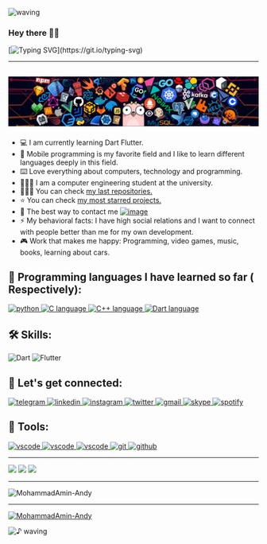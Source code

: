 ![waving](https://capsule-render.vercel.app/api?type=waving&height=90&color=gradient)

### Hey there 👋🏻

[![Typing SVG](https://readme-typing-svg.demolab.com?font=Fira+Code&size=14&pause=10000&color=149414&vCenter=true&multiline=true&repeat=false&width=526&lines=I'm+MoahmmadAmin-Andy(Mamin)+Dart+Programmer+work+with+Flutter+FrameWork.)](https://git.io/typing-svg)

-----------------
![](https://github.com/MohammadAmin-Andy/MohammadAmin-Andy/blob/main/images/header.png) 
-----------------

- 💻  I am currently learning Dart Flutter.
- 📱 Mobile programming is my favorite field and I like to learn different languages ​​deeply in this field.
- ⌨️ Love everything about computers, technology and programming.
- 👨🏻‍🎓  I am a computer engineering student at the university.
- 👨🏻‍💻  You can check [my last repositories.](https://github.com/MohammadAmin-Andy?tab=repositories)
- ⭐   You can check [my most starred projects.](https://github.com/MohammadAmin-Andy?tab=repositories&q=&type=&language=&sort=stargazers)
- 📧  The best way to contact me  [![image](https://img.shields.io/badge/-pg.mohammadamin@gmail.com-c14438?style=flat-square&logo=Gmail&logoColor=white&link=mailto:pg.mohammadamin@gmail.com)](mailto:pg.mohammadamin@gmail.com)
- ⚡️  My behavioral facts: I have high social relations and I want to connect with people better than me for my own development.
- 🎮  Work that makes me happy: Programming, video games, music, books, learning about cars.
 

## 🧠 Programming languages ​​I have learned so far ( Respectively):

<p> <a href="https://www.python.org" target="_blank" rel="noreferrer"> <img src="https://raw.githubusercontent.com/bablubambal/All_logo_and_pictures/1ac69ce5fbc389725f16f989fa53c62d6e1b4883/programming%20languages/python.svg" alt="python" width="50" height="50"/> </a> <a href="https://www.cprogramming.com" target="_blank" rel="noreferrer"> <img src="https://raw.githubusercontent.com/bablubambal/All_logo_and_pictures/1ac69ce5fbc389725f16f989fa53c62d6e1b4883/programming%20languages/c.svg" alt="C language" width="50" height="50"/> </a> 
<a href="https://cplusplus.com" target="_blank" rel="noreferrer"> <img src="https://raw.githubusercontent.com/bablubambal/All_logo_and_pictures/1ac69ce5fbc389725f16f989fa53c62d6e1b4883/programming%20languages/c%2B%2B.svg" alt="C++ language" width="50" height="50"/> </a> 
<a href="https://dart.dev/" target="_blank" rel="noreferrer"> <img src="https://raw.githubusercontent.com/bablubambal/All_logo_and_pictures/1ac69ce5fbc389725f16f989fa53c62d6e1b4883/programming%20languages/dart.svg" alt="Dart language" width="50" height="50"/> </a> </p>


## 🛠 Skills:

![Dart](https://img.shields.io/badge/dart-%230175C2.svg?style=for-the-badge&logo=dart&logoColor=white)
![Flutter](https://img.shields.io/badge/Flutter-%2302569B.svg?style=for-the-badge&logo=Flutter&logoColor=white)

## 🔗  Let's get connected:

<a href="https://t.me/real_Mamin" target="_blank">
  <img src="https://github-production-user-asset-6210df.s3.amazonaws.com/79712314/238192520-a8429250-0cbb-46d1-9ad6-b82fb8b99349.svg" alt="telegram" width="50" height="50"/>
</a>

<a href="https://www.linkedin.com/in/mohammad-amin-amirkolaei-andy-588448239" target="_blank">
  <img src="https://github-production-user-asset-6210df.s3.amazonaws.com/79712314/238661011-148a23f5-07be-4fb9-bda2-6671852ca716.svg" alt="linkedin" width="50" height="50"/>
</a>
<a href="" target="_blank">
  <img src="https://github-production-user-asset-6210df.s3.amazonaws.com/79712314/238192493-8d077bb1-c29a-4100-a0e2-b3bc27244820.svg" alt="instagram" width="50" height="50"/>
</a>
<a href="https://twitter.com/MohammadAmin_pg" target="_blank">
  <img src="https://upload.wikimedia.org/wikipedia/commons/5/53/X_logo_2023_original.svg" alt="twitter" width="50" height="50"/>
</a>
<a href="pg.mohammadamin@gmail.com" target="_blank">
  <img src="https://upload.wikimedia.org/wikipedia/commons/7/7e/Gmail_icon_%282020%29.svg" alt="gmail" width="50" height="50"/>
</a>
<a href="https://join.skype.com/invite/g0b7X6fUIJ6u" target="_blank">
  <img src="https://upload.wikimedia.org/wikipedia/commons/6/60/Skype_logo_%282019%E2%80%93present%29.svg" alt="skype" width="50" height="50"/>
</a>
<a href="https://open.spotify.com/user/31nzb5buqmpfyxtcusyqvajoxunu" target="_blank">
  <img src="https://upload.wikimedia.org/wikipedia/commons/8/84/Spotify_icon.svg" alt="spotify" width="50" height="50"/>
</a>

## 🔧 Tools:


<a href="https://code.visualstudio.com/" target="_blank">
  <img src="https://upload.wikimedia.org/wikipedia/commons/9/9a/Visual_Studio_Code_1.35_icon.svg" alt="vscode" width="50" height="50"/>
</a>
<a href="https://developer.android.com/studio?gclid=CjwKCAjw3dCnBhBCEiwAVvLcu6fcZ34Hm8rEqtLlzZ9rHhItPpr540icbMPlOlrfZWPoy5ZwOuiCtRoCI1EQAvD_BwE&gclsrc=aw.ds" target="_blank">
  <img src="https://upload.wikimedia.org/wikipedia/commons/9/95/Android_Studio_Icon_3.6.svg" alt="vscode" width="50" height="50"/>
</a>
<a href="https://www.jetbrains.com/idea/promo/?source=google&medium=cpc&campaign=9736965298&term=intellij&content=602143185985&gad=1&gclid=CjwKCAjw3dCnBhBCEiwAVvLcux1YnAOjYo9hHbb3SU9aIzhLYi9xRTDeZHccO9n7_xmuvbTIpsdgjxoCkFkQAvD_BwE" target="_blank">
  <img src="https://upload.wikimedia.org/wikipedia/commons/9/9c/IntelliJ_IDEA_Icon.svg" alt="vscode" width="50" height="50"/>
</a>
<a href="https://git-scm.com/" target="_blank">
  <img src="https://upload.wikimedia.org/wikipedia/commons/e/e0/Git-logo.svg" alt="git" width="50" height="50"/>
</a>
<a href="https://github.com/" target="_blank">
  <img src="https://upload.wikimedia.org/wikipedia/commons/9/91/Octicons-mark-github.svg" alt="github" width="50" height="50"/>
</a>

-----------------

![](https://github-readme-stats.vercel.app/api/top-langs/?username=MohammadAmin-Andy&theme=dark&hide_border=true&include_all_commits=false&count_private=true&layout=compact)
![](https://github-readme-stats.vercel.app/api?username=MohammadAmin-Andy&theme=dark&hide_border=true&include_all_commits=false&count_private=true)
![](https://github-readme-streak-stats.herokuapp.com/?user=masihgh&theme=dark&hide_border=true)

-----------------

<p align="left"> <img src="https://komarev.com/ghpvc/?username=MohammadAmin-Andy&label=Profile%20views&color=0e75b6&style=flat" alt="MohammadAmin-Andy" /> </p>

-----------------

<p align="left"> <a href="https://github.com/ryo-ma/github-profile-trophy"><img src="https://github-profile-trophy.vercel.app/?username=MohammadAmin-Andy" alt="MohammadAmin-Andy" /></a> </p

-----------------


![♪ waving](https://capsule-render.vercel.app/api?type=waving&height=90&section=footer)
